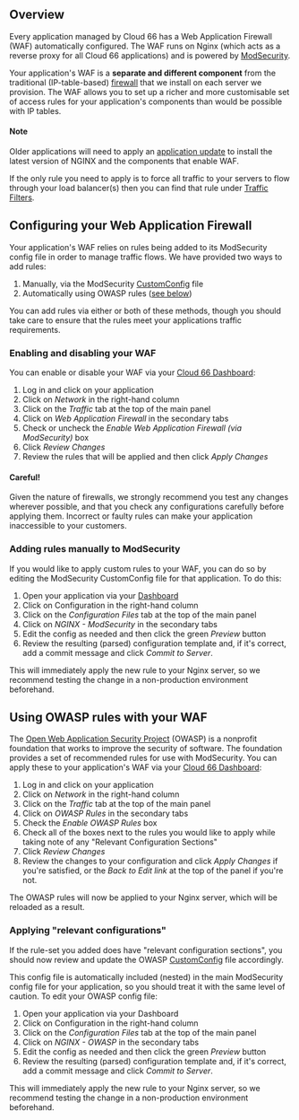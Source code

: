 ## Overview

Every application managed by Cloud 66 has a Web Application Firewall (WAF) automatically configured. The WAF runs on Nginx (which acts as a reverse proxy for all Cloud 66 applications) and is powered by [ModSecurity](https://github.com/SpiderLabs/ModSecurity). 

Your application's WAF is a **separate and different component** from the traditional (IP-table-based) [firewall](/{{page.collection}}/tutorials/firewall-rule.html) that we install on each server we provision. The WAF allows you to set up a richer and more customisable set of access rules for your application's components than would be possible with IP tables.

#### Note
<div class="notice"><p>Older applications will need to apply an <a href="/{{page.collection}}/how-to-guides/common-tools/application-updates.html">application update</a> to install the latest version of NGINX and the components that enable WAF.</p></div>

If the only rule you need to apply is to force all traffic to your servers to flow through your load balancer(s) then you can find that rule under [Traffic Filters](/{{page.collection}}/references/network-configuration.html).

## Configuring your Web Application Firewall

Your application's WAF relies on rules being added to its ModSecurity config file in order to manage traffic flows. We have provided two ways to add rules:

1. Manually, via the ModSecurity [CustomConfig](/{{page.collection}}/tutorials/custom-config.html) file
2. Automatically using OWASP rules ([see below](#using-owasp-rules-with-your-waf))

You can add rules via either or both of these methods, though you should take care to ensure that the rules meet your applications traffic requirements.

### Enabling and disabling your WAF

You can enable or disable your WAF via your [Cloud 66 Dashboard](https://app.cloud66.com/):

1. Log in and click on your application
2. Click on *Network* in the right-hand column
3. Click on the *Traffic* tab at the top of the main panel 
4. Click on *Web* *Application Firewall* in the secondary tabs
5. Check or uncheck the *Enable Web Application Firewall (via ModSecurity)* box 
6. Click *Review Changes* 
7. Review the rules that will be applied and then click *Apply Changes* 

#### Careful!
<div class="notice notice-danger"><p>Given the nature of firewalls, we strongly recommend you test any changes wherever possible, and that you check any configurations carefully before applying them. Incorrect or faulty rules can make your application inaccessible to your customers.</p></div>

### Adding rules manually to ModSecurity

If you would like to apply custom rules to your WAF, you can do so by editing the ModSecurity CustomConfig file for that application. To do this:

1. Open your application via your [Dashboard](https://app.cloud66.com/)
2. Click on Configuration in the right-hand column
3. Click on the *Configuration Files* tab at the top of the main panel 
4. Click on *NGINX - ModSecurity* in the secondary tabs
5. Edit the config as needed and then click the green *Preview* button
6. Review the resulting (parsed) configuration template and, if it's correct, add a commit message and click *Commit to Server*.  

This will immediately apply the new rule to your Nginx server, so we recommend testing the change in a non-production environment beforehand. 

## Using OWASP rules with your WAF

The [Open Web Application Security Project](https://owasp.org/about/) (OWASP) is a nonprofit foundation that works to improve the security of software. The foundation provides a set of recommended rules for use with ModSecurity. You can apply these to your application's WAF via your [Cloud 66 Dashboard](https://app.cloud66.com/):

1. Log in and click on your application
2. Click on *Network* in the right-hand column
3. Click on the *Traffic* tab at the top of the main panel 
4. Click on *OWASP Rules* in the secondary tabs
5. Check the *Enable OWASP Rules* box
6. Check all of the boxes next to the rules you would like to apply while taking note of any "Relevant Configuration Sections"
7. Click *Review Changes* 
8. Review the changes to your configuration and click *Apply Changes* if you're satisfied, or the *Back to Edit link* at the top of the panel if you're not.

The OWASP rules will now be applied to your Nginx server, which will be reloaded as a result. 

### Applying "relevant configurations"

If the rule-set you added does have "relevant configuration sections", you should now review and update the OWASP [CustomConfig](/{{page.collection}}/tutorials/custom-config.html) file accordingly. 

This config file is automatically included (nested) in the main ModSecurity config file for your application, so you should treat it with the same level of caution. To edit your OWASP config file: 

1. Open your application via your Dashboard
2. Click on Configuration in the right-hand column
3. Click on the *Configuration Files* tab at the top of the main panel 
4. Click on *NGINX - OWASP* in the secondary tabs
5. Edit the config as needed and then click the green *Preview* button
6. Review the resulting (parsed) configuration template and, if it's correct, add a commit message and click *Commit to Server*.  

This will immediately apply the new rule to your Nginx server, so we recommend testing the change in a non-production environment beforehand.